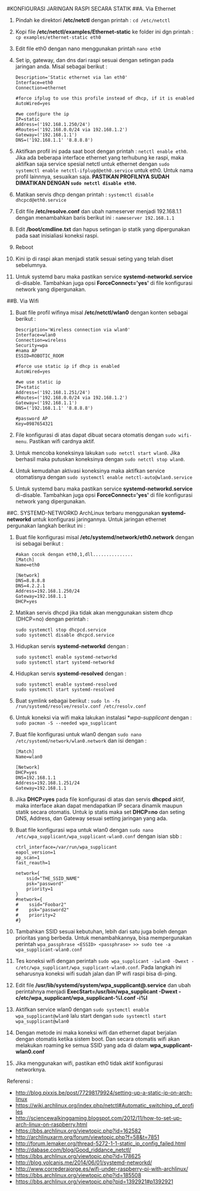 #KONFIGURASI JARINGAN RASPI SECARA STATIK
##A. Via Ethernet
1.	Pindah ke direktori **/etc/netctl** dengan printah : `cd /etc/netctl`
2.	Kopi file **/etc/netctl/examples/Ethernet-static** ke folder ini dgn printah : 
    `cp examples/ethernet-static eth0`
3.	Edit file eth0 dengan nano menggunakan printah `nano eth0`
4.	Set ip, gateway, dan dns dari raspi sesuai dengan setingan pada jaringan anda. Misal sebagai berikut :
	```
    Description='Static ethernet via lan eth0'
	Interface=eth0
	Connection=ethernet

	#force ifplug to use this profile instead of dhcp, if it is enabled
	AutoWired=yes

	#we configure the ip
	IP=static
	Address=('192.168.1.250/24')
	#Routes=('192.168.0.0/24 via 192.168.1.2')
	Gateway=('192.168.1.1')
	DNS=('192.168.1.1' '8.8.8.8')
	```

5.	Aktifkan profil ini pada saat boot dengan printah : `netctl enable eth0`. Jika ada beberapa interface ethernet yang terhubung ke raspi, maka aktifkan saja service spesial netctl untuk ethernet dengan `sudo systemctl enable netctl-ifplugd@eth0.service` untuk eth0. Untuk nama profil lainnnya, sesuaikan saja. **PASTIKAN PROFILNYA SUDAH DIMATIKAN DENGAN `sudo netctl disable eth0`.**
6.	Matikan servis dhcp dengan printah : `systemctl disable dhcpcd@eth0.service`
7.	Edit file **/etc/resolve.conf** dan ubah nameserver menjadi 192.168.1.1 dengan menambahkan baris berikut ini : `nameserver 192.168.1.1`
8.	Edit **/boot/cmdline.txt** dan hapus setingan ip statik yang dipergunakan pada saat inisialiasi koneksi raspi.
9.	Reboot
10.	Kini ip di raspi akan menjadi statik sesuai seting yang telah diset sebelumnya.
11.	Untuk systemd baru maka pastikan service **systemd-networkd.service** di-disable. Tambahkan juga opsi **ForceConnect='yes'** di file konfigurasi network yang dipergunakan.

##B. Via Wifi
1. Buat file profil wifinya misal **/etc/netctl/wlan0** dengan konten sebagai berikut :
	```
	Description='Wireless connection via wlan0'
	Interface=wlan0
	Connection=wireless
	Security=wpa
	#nama AP
	ESSID=ROBOTIC_ROOM
	
	#force use static ip if dhcp is enabled
	AutoWired=yes
	
	#we use static ip
	IP=static
	Address=('192.168.1.251/24')
	#Routes=('192.168.0.0/24 via 192.168.1.2')
	Gateway=('192.168.1.1')
	DNS=('192.168.1.1' '8.8.8.8')
	
	#password AP
	Key=0987654321
	```

2. File konfigurasi di atas dapat dibuat secara otomatis dengan `sudo wifi-menu`. Pastikan wifi cardnya aktif.
3. Untuk mencoba koneksinya lakukan `sudo netctl start wlan0`. Jika berhasil maka putuskan koneksinya dengan `sudo netctl stop wlan0`.
3. Untuk kemudahan aktivasi koneksinya maka aktifkan service otomatisnya dengan `sudo systemctl enable netctl-auto@wlan0.service`
4. Untuk systemd baru maka pastikan service **systemd-networkd.service** di-disable. Tambahkan juga opsi **ForceConnect='yes'** di file konfigurasi network yang dipergunakan.

##C. SYSTEMD-NETWORKD
ArchLinux terbaru menggunakan **systemd-networkd** untuk konfigurasi jaringannya. Untuk jaringan ethernet pergunakan langkah berikut ini :

1. Buat file konfigurasi misal **/etc/systemd/network/eth0.network** dengan isi sebagai berikut :
	
	```
	#akan cocok dengan eth0,1,dll...............
	[Match]
	Name=eth0
	
	[Network]
	DNS=8.8.8.8
	DNS=4.2.2.1
	Address=192.168.1.250/24
	Gateway=192.168.1.1
	DHCP=yes
	```
	
2. Matikan servis dhcpd jika tidak akan menggunakan sistem dhcp (DHCP=no) dengan perintah :
	```
	sudo systemctl stop dhcpcd.service
	sudo systemctl disable dhcpcd.service
	```

3. Hidupkan servis **systemd-networkd** dengan :
	```
	sudo systemctl enable systemd-networkd
	sudo systemctl start systemd-networkd
	```
	
4. Hidupkan servis **systemd-resolved** dengan :
	```
	sudo systemctl enable systemd-resolved
	sudo systemctl start systemd-resolved
	```
	
5. Buat symlink sebagai berikut : `sudo ln -fs /run/systemd/resolve/resolv.conf /etc/resolv.conf`
6. Untuk koneksi via wifi maka lakukan instalasi **wpa-supplicant* dengan : `sudo pacman -S --needed wpa_supplicant`
7. Buat file konfigurasi untuk wlan0 dengan `sudo nano /etc/systemd/network/wlan0.network` dan isi dengan :
	```
	[Match]
	Name=wlan0
	
	[Network]
	DHCP=yes
	DNS=192.168.1.1
	Address=192.168.1.251/24
	Gateway=192.168.1.1
	```
	
8. Jika **DHCP=yes** pada file konfigurasi di atas dan servis **dhcpcd** aktif, maka interface akan dapat mendapatkan IP secara dinamik maupun statik secara otomatis. Untuk ip statis maka set **DHCP=no** dan seting DNS, Address, dan Gateway sesuai setting jaringan yang ada.
9. Buat file konfigurasi wpa untuk wlan0 dengan `sudo nano /etc/wpa_supplicant/wpa_supplicant-wlan0.conf` dengan isian sbb :
	```
	ctrl_interface=/var/run/wpa_supplicant
	eapol_version=1
	ap_scan=1
	fast_reauth=1
	
	network={
	    ssid="THE_SSID_NAME"
	    psk="password"
	    priority=1
	}
	#network={
	#    ssid="Foobar2"
	#    psk="password2"
	#    priority=2
	#}
	```
	
10. Tambahkan SSID sesuai kebutuhan, lebih dari satu juga boleh dengan prioritas yang berbeda. Untuk menambahkannya, bisa mempergunakan perintah `wpa_passphrase <ESSID> <passphrase> >> sudo tee -a wpa_supplicant-wlan0.conf`
11. Tes koneksi wifi dengan perintah `sudo wpa_supplicant -iwlan0 -Dwext -c/etc/wpa_supplicant/wpa_supplicant-wlan0.conf`. Pada langkah ini seharusnya koneksi wifi sudah jalan dan IP wifi raspi bisa di-ping.
12. Edit file **/usr/lib/systemd/system/wpa_supplicant@.service** dan ubah perintahnya menjadi **ExecStart=/usr/bin/wpa_supplicant -Dwext -c/etc/wpa_supplicant/wpa_supplicant-%I.conf -i%I**
13. Aktifkan service wlan0 dengan `sudo systemctl enable wpa_supplicant@wlan0` lalu start dengan `sudo systemctl start wpa_supplicant@wlan0`
14. Dengan metode ini maka koneksi wifi dan ethernet dapat berjalan dengan otomatis ketika sistem boot. Dan secara otomatis wifi akan melakukan roaming ke semua SSID yang ada di dalam **wpa_supplicant-wlan0.conf**
15. Jika menggunakan wifi, pastikan eth0 tidak aktif konfigurasi networknya.

Referensi :
 - http://blog.pixxis.be/post/77298179924/setting-up-a-static-ip-on-arch-linux
 - https://wiki.archlinux.org/index.php/netctl#Automatic_switching_of_profiles
 - http://sciencewalkinggaming.blogspot.com/2012/11/how-to-set-up-arch-linux-on-raspberry.html
 - https://bbs.archlinux.org/viewtopic.php?id=162582
 - http://archlinuxarm.org/forum/viewtopic.php?f=58&t=7851
 - http://forum.lemaker.org/thread-5272-1-1-static_ip_config_failed.html
 - http://dabase.com/blog/Good_riddance_netctl/
 - https://bbs.archlinux.org/viewtopic.php?id=178625
 - http://blog.volcanis.me/2014/06/01/systemd-networkd/
 - http://www.correderajorge.es/wifi-under-raspberry-pi-with-archlinux/
 - https://bbs.archlinux.org/viewtopic.php?id=185508
 - https://bbs.archlinux.org/viewtopic.php?pid=1392921#p1392921
